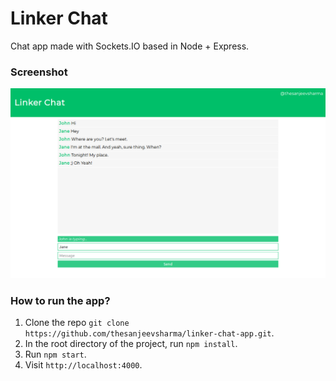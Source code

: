 # Linker Chat

Chat app made with Sockets.IO based in Node + Express.

### Screenshot

![Screenshot of the app](screenshot.png)

### How to run the app?

1. Clone the repo `git clone https://github.com/thesanjeevsharma/linker-chat-app.git`.
2. In the root directory of the project, run `npm install`.
3. Run `npm start`.
4. Visit `http://localhost:4000`.